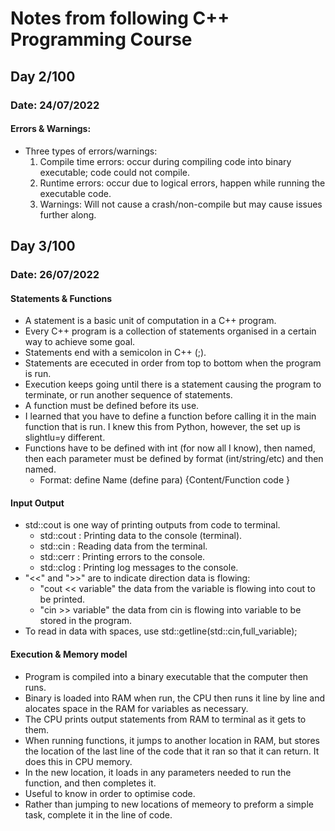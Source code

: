 # Notes from following C++ Programming Course

## Day 2/100
### Date: 24/07/2022
#### Errors & Warnings:
- Three types of errors/warnings:
    1. Compile time errors: occur during compiling code into binary executable; code could not compile.
    2. Runtime errors: occur due to logical errors, happen while running the executable code. 
    3. Warnings: Will not cause a crash/non-compile but may cause issues further along.
## Day 3/100
### Date: 26/07/2022
#### Statements & Functions
- A statement is a basic unit of computation in a C++ program.
- Every C++ program is a collection of statements organised in a certain way to achieve some goal.
- Statements end with a semicolon in C++ (;).
- Statements are ececuted in order from top to bottom when the program is run.
- Execution keeps going until there is a statement causing the program to terminate, or run another sequence of statements.
- A function must be defined before its use.
- I learned that you have to define a function before calling it in the main function that is run. I knew this from Python, however, the set up is slightlu=y different.
- Functions have to be defined with int (for now all I know), then named, then each parameter must be defined by format (int/string/etc) and then named.
    - Format: define Name (define para) {Content/Function code }
#### Input Output
- std::cout is one way of printing outputs from code to terminal.
    - std::cout : Printing data to the console (terminal).
    - std::cin : Reading data from the terminal. 
    - std::cerr : Printing errors to the console.
    - std::clog : Printing log messages to the console.
- "<<" and ">>" are to indicate direction data is flowing:
    - "cout << variable" the data from the variable is flowing into cout to be printed.
    - "cin >> variable" the data from cin is flowing into variable to be stored in the program.
- To read in data with spaces, use std::getline(std::cin,full_variable);

#### Execution & Memory model
- Program is compiled into a binary executable that the computer then runs.
- Binary is loaded into RAM when run, the CPU then runs it line by line and alocates space in the RAM for variables as necessary.
- The CPU prints output statements from RAM to terminal as it gets to them.
- When running functions, it jumps to another location in RAM, but stores the location of the last line of the code that it ran so that it can return. It does this in CPU memory.
- In the new location, it loads in any parameters needed to run the function, and then completes it.
- Useful to know in order to optimise code.
- Rather than jumping to new locations of memeory to preform a simple task, complete it in the line of code.